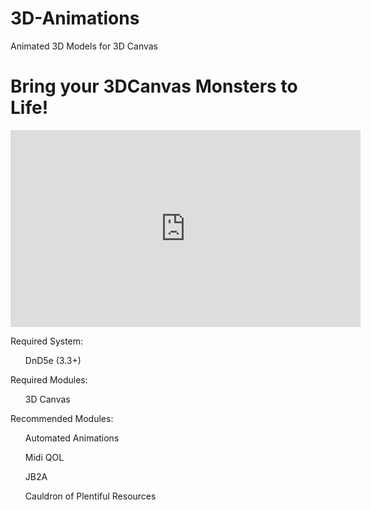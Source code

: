# 3D-Animations
Animated 3D Models for 3D Canvas

<h1>Bring your 3DCanvas Monsters to Life!</h1>
<iframe width="560" height="315" src="https://www.youtube.com/embed/0UdXuUQbcgI" frameborder="0" allowfullscreen></iframe>


Required System: <br>
<ul>DnD5e (3.3+)</ul>

Required Modules:<br>
<ul>3D Canvas</ul>

Recommended Modules:<br>
<ul>Automated Animations</ul>
<ul>Midi QOL</ul>
<ul>JB2A</ul>
<ul>Cauldron of Plentiful Resources</ul>
